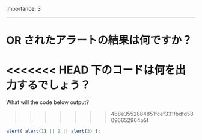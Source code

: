 importance: 3

---

# OR されたアラートの結果は何ですか？

<<<<<<< HEAD
下のコードは何を出力するでしょう？
=======
What will the code below output?
>>>>>>> 468e3552884851fcef331fbdfd58096652964b5f

```js
alert( alert(1) || 2 || alert(3) );
```
